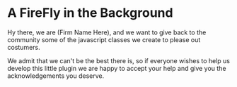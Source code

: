 # A FireFly in the Background

Hy there, we are (Firm Name Here), and we want to give back to the community some of the javascript classes we create to please out costumers.

We admit that we can't be the best there is, so if everyone wishes to help us develop this little plugin we are happy to accept your help and give you the acknowledgements you deserve.
